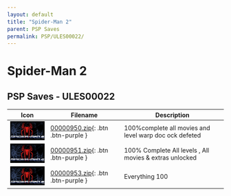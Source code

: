 ```yaml
---
layout: default
title: "Spider-Man 2"
parent: PSP Saves
permalink: PSP/ULES00022/
---
```

# Spider-Man 2

## PSP Saves - ULES00022

| Icon | Filename | Description |
|------|----------|-------------|
| ![Spider-Man 2](ICON0.PNG) | [00000950.zip](00000950.zip){: .btn .btn-purple } | 100%complete all movies and level warp doc ock defeted |
| ![Spider-Man 2](ICON0.PNG) | [00000951.zip](00000951.zip){: .btn .btn-purple } | 100% Complete All levels , All movies & extras unlocked |
| ![Spider-Man 2](ICON0.PNG) | [00000953.zip](00000953.zip){: .btn .btn-purple } | Everything 100 |
